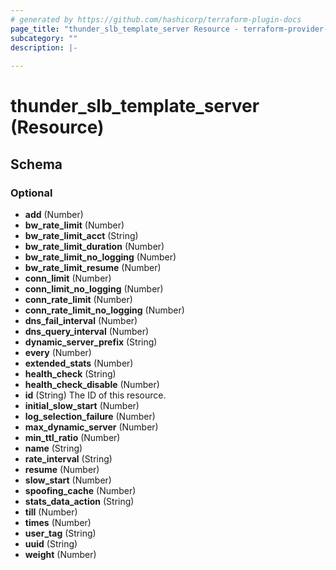 ```yaml
---
# generated by https://github.com/hashicorp/terraform-plugin-docs
page_title: "thunder_slb_template_server Resource - terraform-provider-thunder"
subcategory: ""
description: |-
  
---
```


# thunder_slb_template_server (Resource)





<!-- schema generated by tfplugindocs -->
## Schema

### Optional

- **add** (Number)
- **bw_rate_limit** (Number)
- **bw_rate_limit_acct** (String)
- **bw_rate_limit_duration** (Number)
- **bw_rate_limit_no_logging** (Number)
- **bw_rate_limit_resume** (Number)
- **conn_limit** (Number)
- **conn_limit_no_logging** (Number)
- **conn_rate_limit** (Number)
- **conn_rate_limit_no_logging** (Number)
- **dns_fail_interval** (Number)
- **dns_query_interval** (Number)
- **dynamic_server_prefix** (String)
- **every** (Number)
- **extended_stats** (Number)
- **health_check** (String)
- **health_check_disable** (Number)
- **id** (String) The ID of this resource.
- **initial_slow_start** (Number)
- **log_selection_failure** (Number)
- **max_dynamic_server** (Number)
- **min_ttl_ratio** (Number)
- **name** (String)
- **rate_interval** (String)
- **resume** (Number)
- **slow_start** (Number)
- **spoofing_cache** (Number)
- **stats_data_action** (String)
- **till** (Number)
- **times** (Number)
- **user_tag** (String)
- **uuid** (String)
- **weight** (Number)



